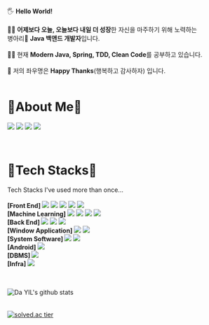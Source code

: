 🖐 **Hello World!** <br><br>
🙋‍♂️ **어제보다 오늘, 오늘보다 내일 더 성장**한 자신을 마주하기 위해 노력하는<br>
병아리🐣 **Java 백앤드 개발자**입니다.<br><br>
👨‍💻 현재 **Modern Java, Spring, TDD, Clean Code**를 공부하고 있습니다.<br><br>
🙏 저의 좌우명은 **Happy Thanks**(행복하고 감사하자) 입니다.<br><br>
<h1> 📢About Me📢 </h1>
<div>
  <a href="https://www.instagram.com/sun9u_n6uns/" target="_blank"><img src="https://img.shields.io/badge/Instagram-E4405F?style=flat-square&logo=instagram&logoColor=white"/></a>
  <a href="https://github.com/KimSeongKyu" target="_blank"><img src="https://img.shields.io/badge/GitHub-181717?style=flat-square&logo=github&logoColor=white"/></a>
  <a href="https://programming-is-art.tistory.com/" target="_blank"><img src="https://img.shields.io/badge/T_T_Story-E34F26?style=flat-square&logo=&logoColor=white"/></a>
  <a href="mailto:kskyu610@gmail.com" target="_blank"><img src="https://img.shields.io/badge/GMail-EA4335?style=flat-square&logo=gmail&logoColor=white"/></a>
  <br><br><br>
</div>
<h1>🔧Tech Stacks🔧</h1>
<div>
  Tech Stacks I've used more than once...<br><br>
  <strong>[Front End] </strong>
  <img src="https://img.shields.io/badge/HTML5-E34F26?style=flat-square&logo=Html5&logoColor=white"/>
  <img src="https://img.shields.io/badge/CSS3-1572B6?style=flat-square&logo=css3&logoColor=white"/>
  <img src="https://img.shields.io/badge/JavaScript-F7DF1E?style=flat-square&logo=Javascript&logoColor=white"/>
  <img src="https://img.shields.io/badge/Vue_js-4FC08D?style=flat-square&logo=vue-dot-js&logoColor=white"/>
  <img src="https://img.shields.io/badge/Bootstrap-7952B3?style=flat-square&logo=Bootstrap&logoColor=white"/><br>
  <strong>[Machine Learning]</strong>
  <img src="https://img.shields.io/badge/Python-3776AB?style=flat-square&logo=python&logoColor=white"/>
  <img src="https://img.shields.io/badge/Pandas-150458?style=flat-square&logo=pandas&logoColor=white"/>
  <img src="https://img.shields.io/badge/Scikit_Learn-F7931E?style=flat-square&logo=scikit-learn&logoColor=white"/>
  <img src="https://img.shields.io/badge/NumPy-013243?style=flat-square&logo=numpy&logoColor=white"/><br>
  <strong>[Back End] </strong>
  <img src="https://img.shields.io/badge/Java-007396?style=flat-square&logo=Java&logoColor=white"/>
  <img src="https://img.shields.io/badge/Spring-6DB33F?style=flat-square&logo=Spring&logoColor=white"/>
  <img src="https://img.shields.io/badge/Spring_Boot-6DB33F?style=flat-square&logo=Spring-Boot&logoColor=white"/><br>
  <strong>[Window Application] </strong>
  <img src="https://img.shields.io/badge/C_Sharp-239120?style=flat-square&logo=C-Sharp&logoColor=white"/>
  <img src="https://img.shields.io/badge/.NET-512BD4?style=flat-square&logo=dot-Net&logoColor=white"/><br>
  <strong>[System Software] </strong>
  <img src="https://img.shields.io/badge/C-A8B9CC?style=flat-square&logo=C&logoColor=white"/>
  <img src="https://img.shields.io/badge/Raspberry_Pi-A22846?style=flat-square&logo=Raspberry-Pi&logoColor=white"/><br>
  <strong>[Android] </strong>
  <img src="https://img.shields.io/badge/Kotlin-0095D5?style=flat-square&logo=kotlin&logoColor=white"/><br>
  <strong>[DBMS] </strong>
  <img src="https://img.shields.io/badge/MySQL-4479A1?style=flat-square&logo=mysql&logoColor=white"/><br>
  <strong>[Infra] </strong>
  <img src="https://img.shields.io/badge/AWS-232F3E?style=flat-square&logo=amazon-aws&logoColor=white"/><br><br><br>
</div>

![Da YIL's github stats](https://github-readme-stats.vercel.app/api?username=KimSeongKyu&show_icons=true) <br><br><br>
[![solved.ac tier](http://mazassumnida.wtf/api/generate_badge?boj=kskyu610)](https://solved.ac/kskyu610)
